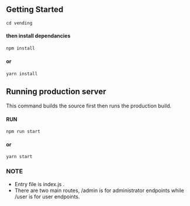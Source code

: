 ## Getting Started

```
cd vending
```

#### then install dependancies

```bash
npm install
```

#### or

```
yarn install
```

## Running production server

This command builds the source first then runs the production build.

#### RUN

```
npm run start
```

#### or

```
yarn start
```

### NOTE

- Entry file is index.js .
- There are two main routes, /admin is for administrator endpoints while /user is for user endpoints.
